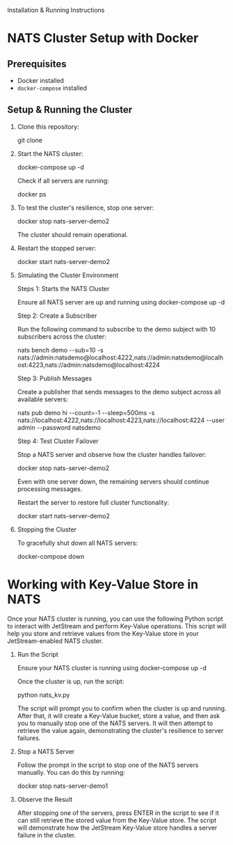 Installation & Running Instructions
# NATS Cluster Setup with Docker

## Prerequisites
- Docker installed
- `docker-compose` installed

## Setup & Running the Cluster
1. Clone this repository:

   git clone <repo-url>

2. Start the NATS cluster:

    docker-compose up -d
    
    Check if all servers are running:
    
    docker ps
    
3. To test the cluster's resilience, stop one server:
    
    docker stop nats-server-demo2
    
    The cluster should remain operational.

4. Restart the stopped server:

    docker start nats-server-demo2

5. Simulating the Cluster Environment

   Steps 1: Starts the NATS Cluster

   Ensure all NATS server are up and running using
   docker-compose up -d
   
   Step 2: Create a Subscriber

   Run the following command to subscribe to the demo subject with 10 subscribers across the cluster:

   nats bench demo --sub=10 -s nats://admin:natsdemo@localhost:4222,nats://admin:natsdemo@localhost:4223,nats://admin:natsdemo@localhost:4224

   Step 3: Publish Messages
   
   Create a publisher that sends messages to the demo subject across all available servers:

   nats pub demo hi --count=-1 --sleep=500ms -s nats://localhost:4222,nats://localhost:4223,nats://localhost:4224 --user admin --password natsdemo

   Step 4: Test Cluster Failover

   Stop a NATS server and observe how the cluster handles failover:

   docker stop nats-server-demo2

   Even with one server down, the remaining servers should continue processing messages.

   Restart the server to restore full cluster functionality:
   
   docker start nats-server-demo2

6. Stopping the Cluster

   To gracefully shut down all NATS servers:
    
   docker-compose down


# Working with Key-Value Store in NATS

Once your NATS cluster is running, you can use the following Python script to interact with JetStream and perform Key-Value operations. This script will help you store and retrieve values from the Key-Value store in your JetStream-enabled NATS cluster.

1. Run the Script

   Ensure your NATS cluster is running using docker-compose up -d

   Once the cluster is up, run the script:

   python nats_kv.py

   The script will prompt you to confirm when the cluster is up and running. After that, it will create a Key-Value bucket, store a value, and then ask you to manually stop one of the NATS servers. It will then attempt to retrieve the value again, demonstrating the cluster's resilience to server failures.

2. Stop a NATS Server

   Follow the prompt in the script to stop one of the NATS servers manually. You can do this by running:

   docker stop nats-server-demo1

3. Observe the Result

   After stopping one of the servers, press ENTER in the script to see if it can still retrieve the stored value from the Key-Value store. The script will demonstrate how the JetStream Key-Value store handles a server failure in the cluster.